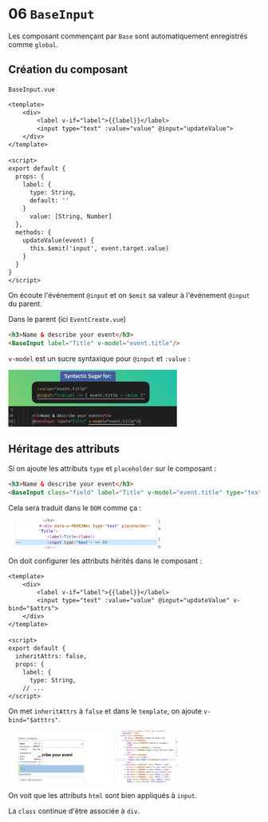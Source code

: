 # 06 `BaseInput`

Les composant commençant par `Base` sont automatiquement enregistrés comme `global`.

## Création du composant

`BaseInput.vue`

```vue
<template>
    <div>
        <label v-if="label">{{label}}</label>
        <input type="text" :value="value" @input="updateValue">
    </div>
</template>

<script>
export default {
  props: {
    label: {
      type: String,
      default: ''
    }
      value: [String, Number]
  },
  methods: {
    updateValue(event) {
      this.$emit('input', event.target.value)
    }
  }
}
</script>
```

On écoute l'événement `@input` et on `$emit` sa valeur à l'événement `@input` du parent.

Dans le parent (ici `EventCreate.vue`)

```html
<h3>Name & describe your event</h3>
<BaseInput label="Title" v-model="event.title"/>
```

`v-model` est un sucre syntaxique pour `@input` et `:value` :

<img src="assets/Screenshot 2020-11-19 at 10.42.11.png" alt="Screenshot 2020-11-19 at 10.42.11" style="zoom:33%;" />

## Héritage des attributs

Si on ajoute les attributs `type` et `placeholder` sur le composant :

```html
<h3>Name & describe your event</h3>
<BaseInput class="field" label="Title" v-model="event.title" type="text" placeholder="Title"/>
```

Cela sera traduit dans le `DOM` comme ça :

<img src="assets/Screenshot 2020-11-19 at 10.48.16.png" alt="Screenshot 2020-11-19 at 10.48.16" style="zoom:33%;" />

On doit configurer les attributs hérités dans le composant :

```vue
<template>
    <div>
        <label v-if="label">{{label}}</label>
        <input type="text" :value="value" @input="updateValue" v-bind="$attrs">
    </div>
</template>

<script>
export default {
  inheritAttrs: false,
  props: {
    label: {
      type: String,
    // ...
</script>
```

On met `inheritAttrs` à `false` et dans le `template`, on ajoute `v-bind="$atttrs"`.

<img src="assets/Screenshot 2020-11-19 at 10.54.43.png" alt="Screenshot 2020-11-19 at 10.54.43" style="zoom:33%;" />

On voit que les attributs `html` sont bien appliqués à `input`.

La `class` continue d'être associée à `div`.